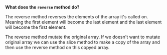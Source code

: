 **What does the `reverse` method do?**  


The reverse method reverses the elements of the array it's called on. Meaning the first element will become the last element and the last element will become the first element.

The reverse method mutate the original array. If we doesn't want to mutate original array we can use the slice method to make a copy of the array and then use the reverse method on this copyed array.